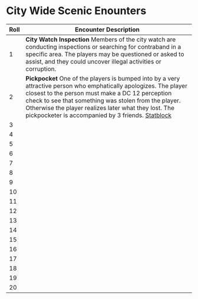 # City Wide Scenic Enounters

| Roll | Encounter Description |
|------|------------------------|
| 1    |    **City Watch Inspection** Members of the city watch are conducting inspections or searching for contraband in a specific area. The players may be questioned or asked to assist, and they could uncover illegal activities or corruption.                   |
| 2    |  **Pickpocket** One of the players is bumped into by a very attractive person who emphatically apologizes. The player closest to the person must make a DC 12 perception check to see that something was stolen from the player. Otherwise the player realizes later what they lost. The pickpocketer is accompanied by 3 friends. [Statblock](/Nightmare%20and%20the%20Nexus/StatBlocks.md/Pickpocketer.md)                 |
| 3    |                      |
| 4    |                      |
| 5    |                      |
| 6    |                      |
| 7    |                      |
| 8    |                      |
| 9    |                      |
| 10   |                      |
| 11   |                      |
| 12   |                      |
| 13   |                      |
| 14   |                      |
| 15   |                      |
| 16   |                      |
| 17   |                      |
| 18   |                      |
| 19   |                      |
| 20   |                      |
